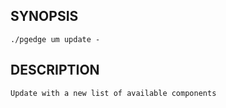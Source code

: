 
## SYNOPSIS
    ./pgedge um update -

## DESCRIPTION
    Update with a new list of available components
